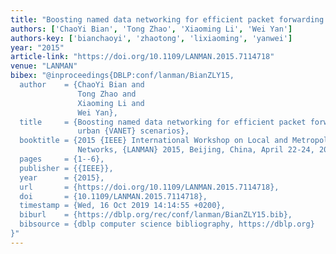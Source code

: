 ```yaml
---
title: "Boosting named data networking for efficient packet forwarding in urban VANET scenarios"
authors: ['ChaoYi Bian', 'Tong Zhao', 'Xiaoming Li', 'Wei Yan']
authors-key: ['bianchaoyi', 'zhaotong', 'lixiaoming', 'yanwei']
year: "2015"
article-link: "https://doi.org/10.1109/LANMAN.2015.7114718"
venue: "LANMAN"
bibex: "@inproceedings{DBLP:conf/lanman/BianZLY15,
  author    = {ChaoYi Bian and
               Tong Zhao and
               Xiaoming Li and
               Wei Yan},
  title     = {Boosting named data networking for efficient packet forwarding in
               urban {VANET} scenarios},
  booktitle = {2015 {IEEE} International Workshop on Local and Metropolitan Area
               Networks, {LANMAN} 2015, Beijing, China, April 22-24, 2015},
  pages     = {1--6},
  publisher = {{IEEE}},
  year      = {2015},
  url       = {https://doi.org/10.1109/LANMAN.2015.7114718},
  doi       = {10.1109/LANMAN.2015.7114718},
  timestamp = {Wed, 16 Oct 2019 14:14:55 +0200},
  biburl    = {https://dblp.org/rec/conf/lanman/BianZLY15.bib},
  bibsource = {dblp computer science bibliography, https://dblp.org}
}"
---
```

